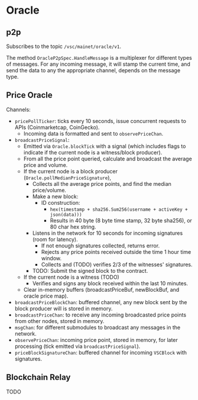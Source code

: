 # Oracle

## p2p

Subscribes to the topic `/vsc/mainet/oracle/v1`.

The method `OracleP2pSpec.HandleMessage` is a multiplexer for different types of
messages. For any incoming message, it will stamp the current time, and send
the data to any the appropriate channel, depends on the message type.

## Price Oracle

Channels:

- `pricePollTicker`: ticks every 10 seconds, issue concurrent requests to APIs 
  (Coinmarketcap, CoinGecko).
  - Incoming data is formatted and sent to `observePriceChan`.
- `broadcastPriceSignal`:
  - Emitted via `Oracle.blockTick` with a signal (which includes flags to 
    indicate if the current node is a witness/block producer).
  - From all the price point queried, calculate and broadcast the average price 
    and volume.
  - If the current node is a block producer (`Oracle.pollMedianPriceSignature`), 
    - Collects all the average price points, and find the median price/volume.
    - Make a new block:
      - ID construction: 
        - `hex(timestamp + sha256.Sum256(username + activeKey + json(data)))`
        - Results in 40 byte (8 byte time stamp, 32 byte sha256), or 80 char 
          hex string.
    - Listens in the network for 10 seconds for incoming signatures (room for 
      latency).
      - If not enough signatures collected, returns error.
      - Rejects any price points received outside the time 1 hour time window.
      - Collects and (TODO) verifies 2/3 of the witnesses' signatures.
    - TODO: Submit the signed block to the contract.
  - If the current node is a witness (TODO)
    - Verifies and signs any block received within the last 10 minutes.
  - Clear in-memory buffers (broadcastPriceBuf, newBlockBuf, and oracle price 
    map).
- `broadcastPriceBlockChan`: buffered channel, any new block sent by the block 
  producer will is stored in memory.
- `broadcastPriceChan`: to receive any incoming broadcasted price points from 
  other nodes, stored in memory.
- `msgChan`: for different submodules to broadcast any messages in the network.
- `observePriceChan`: incoming price point, stored in memory, for later
  processing (tick emitted via `broadcastPriceSignal`).
- `priceBlockSignatureChan`: buffered channel for incoming `VSCBlock` with 
  signatures.

## Blockchain Relay

TODO
